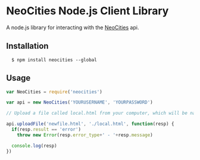 # NeoCities Node.js Client Library
A node.js library for interacting with the [NeoCities](https://neocities.org/api) api.

## Installation

```
  $ npm install neocities --global
```

## Usage

``` javascript
var NeoCities = require('neocities')

var api = new NeoCities('YOURUSERNAME', 'YOURPASSWORD')

// Upload a file called local.html from your computer, which will be named newfile.html on the site.

api.uploadFile('newfile.html', './local.html', function(resp) {
  if(resp.result == 'error')
    throw new Error(resp.error_type+' - '+resp.message)

  console.log(resp)
})
```